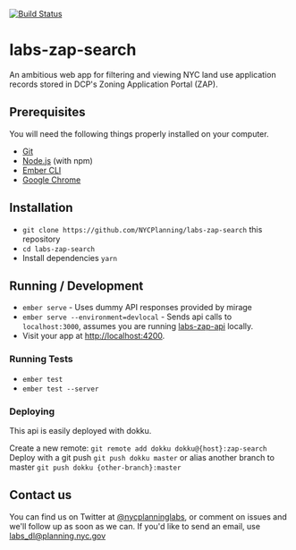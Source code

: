 [![Build Status](https://travis-ci.org/NYCPlanning/labs-zap-search.svg?branch=develop)](https://travis-ci.org/NYCPlanning/labs-zap-search)

# labs-zap-search

An ambitious web app for filtering and viewing NYC land use application records stored in DCP's Zoning Application Portal (ZAP).

## Prerequisites

You will need the following things properly installed on your computer.

* [Git](https://git-scm.com/)
* [Node.js](https://nodejs.org/) (with npm)
* [Ember CLI](https://ember-cli.com/)
* [Google Chrome](https://google.com/chrome/)

## Installation

* `git clone https://github.com/NYCPlanning/labs-zap-search` this repository
* `cd labs-zap-search`
* Install dependencies `yarn`

## Running / Development

* `ember serve` - Uses dummy API responses provided by mirage
* `ember serve --environment=devlocal` - Sends api calls to `localhost:3000`, assumes you are running [labs-zap-api](https://github.com/NYCPlanning/labs-zap-api) locally.
* Visit your app at [http://localhost:4200](http://localhost:4200).

### Running Tests

* `ember test`
* `ember test --server`

### Deploying

This api is easily deployed with dokku.

Create a new remote: `git remote add dokku dokku@{host}:zap-search`
Deploy with a git push `git push dokku master` or alias another branch to master `git push dokku {other-branch}:master`

## Contact us

You can find us on Twitter at [@nycplanninglabs](https://twitter.com/nycplanninglabs), or comment on issues and we'll follow up as soon as we can. If you'd like to send an email, use [labs_dl@planning.nyc.gov](mailto:labs_dl@planning.nyc.gov)
